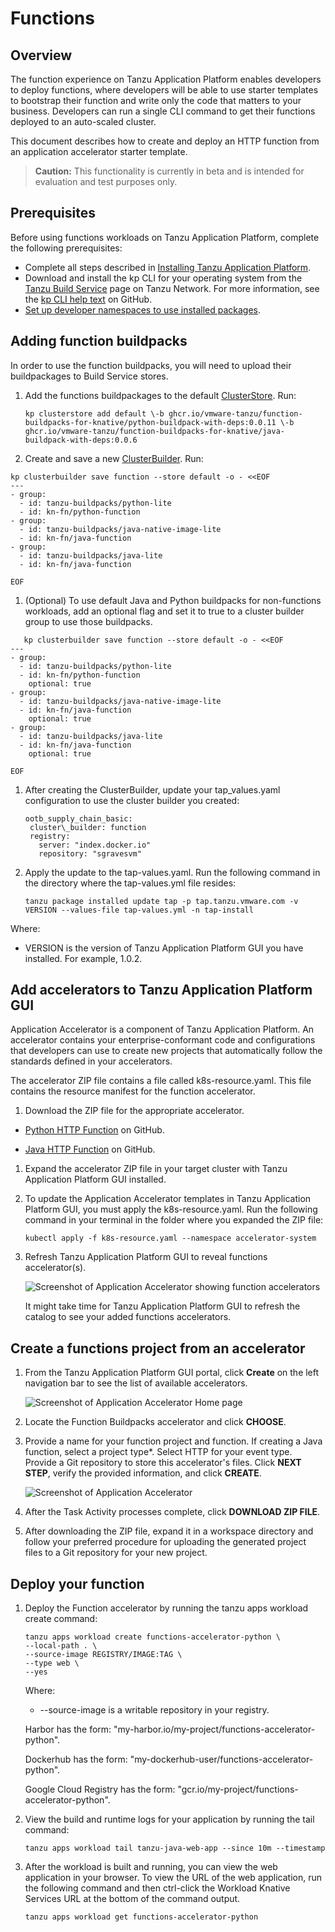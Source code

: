 # Functions

## <a id="overview"></a>Overview

The function experience on Tanzu Application Platform enables developers to deploy functions, where developers will be able to use starter templates to bootstrap their function and write only the code that matters to your business. Developers can run a single CLI command to get their functions deployed to an auto-scaled cluster.

This document describes how to create and deploy an HTTP function from an application accelerator starter template.

>**Caution:** This functionality is currently in beta and is intended for evaluation and test purposes only.

## <a id="prereqs"></a>Prerequisites

Before using functions workloads on Tanzu Application Platform, complete the following prerequisites:

- Complete all steps described in [Installing Tanzu Application Platform](../install-intro.md).
- Download and install the kp CLI for your operating system from the [Tanzu Build Service](https://network.tanzu.vmware.com/products/build-service/) page on Tanzu Network. For more information, see the [kp CLI help text](https://github.com/vmware-tanzu/kpack-cli/blob/v0.4.0/docs/kp.md) on GitHub.
- [Set up developer namespaces to use installed packages](https://docs.vmware.com/en/Tanzu-Application-Platform/1.0/tap/GUID-install-components.html#setup).

## <a id="add-buildpacks"></a>Adding function buildpacks

In order to use the function buildpacks, you will need to upload their buildpackages to Build Service stores.

1. Add the functions buildpackages to the default [ClusterStore](https://docs.vmware.com/en/Tanzu-Build-Service/1.4/vmware-tanzu-build-service-v14/GUID-managing-stores.html). Run:

    ```
    kp clusterstore add default \-b ghcr.io/vmware-tanzu/function-buildpacks-for-knative/python-buildpack-with-deps:0.0.11 \-b ghcr.io/vmware-tanzu/function-buildpacks-for-knative/java-buildpack-with-deps:0.0.6
    ```

1. Create and save a new [ClusterBuilder](https://docs.vmware.com/en/Tanzu-Build-Service/1.4/vmware-tanzu-build-service-v14/GUID-managing-builders.html). Run:

```
kp clusterbuilder save function --store default -o - <<EOF
---
- group:
  - id: tanzu-buildpacks/python-lite
  - id: kn-fn/python-function
- group:
  - id: tanzu-buildpacks/java-native-image-lite
  - id: kn-fn/java-function
- group:
  - id: tanzu-buildpacks/java-lite
  - id: kn-fn/java-function

EOF
```

1. (Optional) To use default Java and Python buildpacks for non-functions workloads, add an optional flag and set it to true to a cluster builder group to use those buildpacks.

```
   kp clusterbuilder save function --store default -o - <<EOF
---
- group:
  - id: tanzu-buildpacks/python-lite
  - id: kn-fn/python-function
    optional: true
- group:
  - id: tanzu-buildpacks/java-native-image-lite
  - id: kn-fn/java-function
    optional: true
- group:
  - id: tanzu-buildpacks/java-lite
  - id: kn-fn/java-function
    optional: true

EOF
```

1. After creating the ClusterBuilder, update your tap\_values.yaml configuration to use the cluster builder you created:

    ```
    ootb_supply_chain_basic:
     cluster\_builder: function 
     registry:
       server: "index.docker.io"
       repository: "sgravesvm"
    ```

1. Apply the update to the tap-values.yaml. Run the following command in the directory where the tap-values.yml file resides:

    ```
    tanzu package installed update tap -p tap.tanzu.vmware.com -v VERSION --values-file tap-values.yml -n tap-install
    ```

Where:

- VERSION is the version of Tanzu Application Platform GUI you have installed. For example, 1.0.2.

## <a id="add-accelerators"></a>Add accelerators to Tanzu Application Platform GUI

Application Accelerator is a component of Tanzu Application Platform. An accelerator contains your enterprise-conformant code and configurations that developers can use to create new projects that automatically follow the standards defined in your accelerators.

The accelerator ZIP file contains a file called k8s-resource.yaml. This file contains the resource manifest for the function accelerator.

1. Download the ZIP file for the appropriate accelerator.

- [Python HTTP Function](https://github.com/sample-accelerators/python-functions-accelerator) on GitHub.

- [Java HTTP Function](https://github.com/sample-accelerators/java-functions-accelerator) on GitHub.

1. Expand the accelerator ZIP file in your target cluster with Tanzu Application Platform GUI installed.
1. To update the Application Accelerator templates in Tanzu Application Platform GUI, you must apply the k8s-resource.yaml. Run the following command in your terminal in the folder where you expanded the ZIP file:

    ```
    kubectl apply -f k8s-resource.yaml --namespace accelerator-system
    ```

1. Refresh Tanzu Application Platform GUI to reveal functions accelerator(s).

    ![Screenshot of Application Accelerator showing function accelerators](images/function-accelerators.png)

    It might take time for Tanzu Application Platform GUI to refresh the catalog to see your added functions accelerators.

## <a id="create-functions-proj"></a>Create a functions project from an accelerator

1. From the Tanzu Application Platform GUI portal, click **Create** on the left navigation bar to see the list of available accelerators.

    ![Screenshot of Application Accelerator Home page](images/create-accelerator.png)

1. Locate the Function Buildpacks accelerator and click **CHOOSE**.
1. Provide a name for your function project and function. If creating a Java function, select a project type\*. Select HTTP for your event type. Provide a Git repository to store this accelerator's files. Click **NEXT STEP**, verify the provided information, and click **CREATE**.

    ![Screenshot of Application Accelerator](images/generate-accelerators.png)

1. After the Task Activity processes complete, click **DOWNLOAD ZIP FILE**.

1. After downloading the ZIP file, expand it in a workspace directory and follow your preferred procedure for uploading the generated project files to a Git repository for your new project.

## <a id="deploy-function"></a>Deploy your function

1. Deploy the Function accelerator by running the tanzu apps workload create command:

    ```
    tanzu apps workload create functions-accelerator-python \
    --local-path . \
    --source-image REGISTRY/IMAGE:TAG \
    --type web \
    --yes
    ```

    Where:

    - --source-image is a writable repository in your registry.

    Harbor has the form: "my-harbor.io/my-project/functions-accelerator-python".

    Dockerhub has the form: "my-dockerhub-user/functions-accelerator-python".

    Google Cloud Registry has the form: "gcr.io/my-project/functions-accelerator-python".

1. View the build and runtime logs for your application by running the tail command:

    ```
    tanzu apps workload tail tanzu-java-web-app --since 10m --timestamp
    ```

1. After the workload is built and running, you can view the web application in your browser. To view the URL of the web application, run the following command and then ctrl-click the Workload Knative Services URL at the bottom of the command output.

    ```
    tanzu apps workload get functions-accelerator-python
    ```




